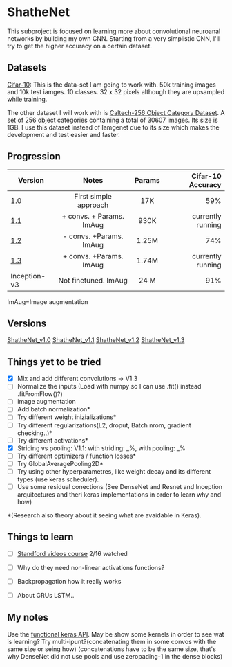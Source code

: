 # ShatheNet

This subproject is focused on learning more about convolutional neuroanal networks by building my own CNN. Starting from a very simplistic CNN, I'll try to get the higher accuracy on a certain dataset.

## Datasets
[Cifar-10](https://www.cs.toronto.edu/~kriz/cifar.html): This is the data-set I am going to work with. 50k training images and 10k test iamges. 10 classes. 32 x 32 pixels although they are upsampled while training.

The other dataset I will work with is [Caltech-256 Object Category Dataset](http://authors.library.caltech.edu/7694/). A set of 256 object categories containing a total of 30607 images. 
Its size is 1GB. I use this dataset instead of Iamgenet due to its size which makes the development and test easier and faster.


## Progression


| Version        | Notes           | Params           | Cifar-10 Accuracy |
| ------------- |:-------------:|:-------------:| -----:|
| [1.0](https://github.com/Shathe/DeepLearning/tree/master/ShatheNet/images/v1_0.png)     | First simple approach   | 17K   | 59% |
| [1.1](https://github.com/Shathe/DeepLearning/tree/master/ShatheNet/images/v1_1.png)     | + convs. + Params. ImAug  | 930K   | currently running |
| [1.2](https://github.com/Shathe/DeepLearning/tree/master/ShatheNet/images/v1_2.png)     | - convs. +Params. ImAug  | 1.25M   | 74% |
| [1.3](https://github.com/Shathe/DeepLearning/tree/master/ShatheNet/images/v1_3.png)     | + convs. +Params. ImAug  | 1.74M   | currently running |
|Inception-v3     |  Not finetuned. ImAug |  24 M|  91% |

ImAug=Image augmentation
## Versions
[ShatheNet_v1.0](https://github.com/Shathe/DeepLearning/tree/master/ShatheNet/models/ShatheNet.py#L10)
[ShatheNet_v1.1](https://github.com/Shathe/DeepLearning/tree/master/ShatheNet/models/ShatheNet.py#L32)
[ShatheNet_v1.2](https://github.com/Shathe/DeepLearning/tree/master/ShatheNet/models/ShatheNet.py#65)
[ShatheNet_v1.3](https://github.com/Shathe/DeepLearning/tree/master/ShatheNet/models/ShatheNet.py#92)
    
## Things yet to be tried

- [x] Mix and add different convolutions -> V1.3
- [ ] Normalize the inputs (Load with numpy so I can use .fit() instead .fitFromFlow()?)
- [ ] image augmentation
- [ ] Add batch normalization*
- [ ] Try different weight inizializations*
- [ ] Try different regularizations(L2, droput, Batch nrom, gradient checking..)*
- [ ] Try different activations*
- [x] Striding vs pooling: V1.1: with striding: _%, with pooling: _%
- [ ] Try different optimizers / function losses*
- [ ] Try GlobalAveragePooling2D*
- [ ] Try using other hyperparametres, like weight decay and its different types (use  keras scheduler).
- [ ] Use some residual conections (See DenseNet and Resnet and Inception arquitectures and theri keras implementations in order to learn why and how)

*(Research also theory about it seeing what are avaidable in Keras).



## Things to learn
- [ ] [Standford videos course](https://www.youtube.com/watch?v=vT1JzLTH4G4&t=54s) 2/16 watched 
- [ ] Why do they need non-linear activations functions?
- [ ] Backpropagation how it really works
- [ ] About GRUs LSTM..


## My notes

Use the [functional keras API](https://keras.io/getting-started/functional-api-guide/).
May be show some kernels in order to see wat is learning?
Try multi-ipunt?(concatenating them in some convos with the same size or seing how)
(concatenations have to be the same size, that's why DenseNet did not use pools and use zeropading-1 in the dense blocks)